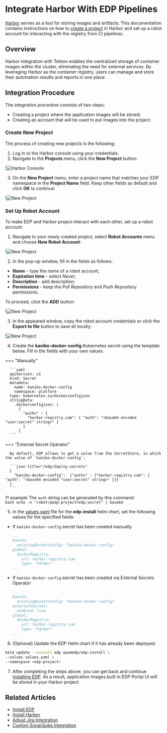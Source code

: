 # Integrate Harbor With EDP Pipelines

[Harbor](https://goharbor.io/docs/2.8.0/) serves as a tool for storing images and artifacts.
This documentation contains instructions on how to [create a project](https://goharbor.io/docs/2.0.0/working-with-projects/create-projects/) in Harbor and set up a robot account for interacting with the registry from CI pipelines.

## Overview

Harbor integration with Tekton enables the centralized storage of container images within the cluster,
eliminating the need for external services. By leveraging Harbor as the container registry, users can manage
and store their automation results and reports in one place.

## Integration Procedure

The integration procedure consists of two steps:<br>

* Creating a project where the application images will be stored;
* Creating an account that will be used to put images into the project.

### Create New Project

The process of creating new projects is the following:

1. Log in to the Harbor console using your credentials.
2. Navigate to the **Projects** menu, click the **New Project** button:

  !![Harbor Console](../assets/operator-guide/harbor-console-projects.png "Projects menu")

3. On the **New Project** menu, enter a project name that matches your EDP namespace in the **Project Name** field. Keep other fields as default and click **OK** to continue:

  !![New Project](../assets/operator-guide/harbor-new-project.png "New Project menu")

### Set Up Robot Account

To make EDP and Harbor project interact with each other, set up a robot account:

1. Navigate to your newly created project, select **Robot Accounts** menu and choose **New Robot Account**:

  !![New Project](../assets/operator-guide/harbor-robot-accounts-menu.png "Create Robot Account menu")

2. In the pop-up window, fill in the fields as follows:

  * **Name** - type the name of a robot account;
  * **Expiration time** - select _Never_;
  * **Description** - add description;
  * **Permissions** - keep the _Pull Repository_ and _Push Repository_ permissions.

  To proceed, click the **ADD** button:

  !![New Project](../assets/operator-guide/harbor-create-robot-account.png "Robot Accounts menu")

3. In the appeared window, copy the robot account credentials or click the **Export to file** button to save all locally:

  !![New Project](../assets/operator-guide/harbor-new-credentials-of-robot-account.png "New credentials for Robot Account")

4. Create the **kaniko-docker-config** Kubernetes secret using the template below. Fill in the fields with your own values:

  === "Manually"

      ```yaml
      apiVersion: v1
      kind: Secret
      metadata:
        name: kaniko-docker-config
        namespace: platform
      type: kubernetes.io/dockerconfigjson
      stringData:
        .dockerconfigjson: |
          {
            "auths" : {
              "harbor-registry.com": { "auth": "<base64 encoded "user:secret" string>" }
            }
          }
      ```

  === "External Secret Operator"

      By default, EDP allows to get a value from the SecretStore, in which the value of `kaniko-docker-config`:

      ```json title="/edp/deploy-secrets"
      {
        "kaniko-docker-config":  {"auths" : {"harbor-registry.com": { "auth": "<base64 encoded "user:secret" string>" }}}
      }
      ```

  !!! example
      The `auth` string can be generated by this command:<br>
      ```bash
      echo -n "robot\$edp-project+edp:secret" | base64
      ```

5. In the [values.yaml](https://github.com/epam/edp-install/blob/master/deploy-templates/values.yaml) file for the **edp-install** helm chart, set the following values for the specified fields:

  * If `kaniko-docker-config` secret has been created manually.

    ```yaml title="values.yaml"
    ...
    kaniko:
      existingDockerConfig: "kaniko-docker-config"
    global:
      dockerRegistry:
        url: harbor-registry.com
        type: "harbor"
    ...
    ```

  * If `kaniko-docker-config` secret has been created via External Secrets Operator

    ```yaml title="values.yaml"
    ...
    kaniko:
      existingDockerConfig: "kaniko-docker-config"
    externalSecrets:
      enabled: true
    global:
      dockerRegistry:
        url: harbor-registry.com
        type: "harbor"
    ...
    ```

6. (Optional) Update the EDP Helm chart if it has already been deployed:

  ```bash
  helm update --install edp epamedp/edp-install \
  --values values.yaml \
  --namespace <edp-project>
  ```

7. After completing the steps above, you can get back and continue [installing EDP](../operator-guide/install-edp.md).
  As a result, application images built in EDP Portal UI will be stored in your Harbor project.

## Related Articles

* [Install EDP](install-edp.md)
* [Install Harbor](install-harbor.md)
* [Adjust Jira Integration](jira-integration.md)
* [Custom SonarQube Integration](sonarqube.md)
